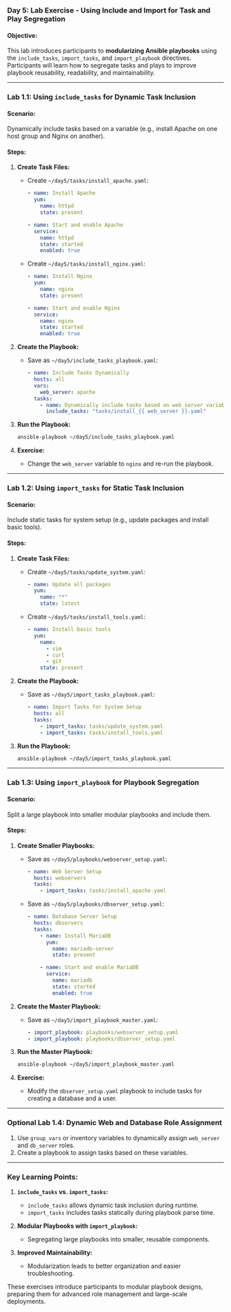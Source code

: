 ### **Day 5: Lab Exercise - Using Include and Import for Task and Play Segregation**

#### **Objective:**  
This lab introduces participants to **modularizing Ansible playbooks** using the `include_tasks`, `import_tasks`, and `import_playbook` directives. Participants will learn how to segregate tasks and plays to improve playbook reusability, readability, and maintainability.

---

### **Lab 1.1: Using `include_tasks` for Dynamic Task Inclusion**

#### **Scenario:**  
Dynamically include tasks based on a variable (e.g., install Apache on one host group and Nginx on another).

#### **Steps:**

1. **Create Task Files:**

   - Create `~/day5/tasks/install_apache.yaml`:
     ```yaml
     - name: Install Apache
       yum:
         name: httpd
         state: present

     - name: Start and enable Apache
       service:
         name: httpd
         state: started
         enabled: true
     ```

   - Create `~/day5/tasks/install_nginx.yaml`:
     ```yaml
     - name: Install Nginx
       yum:
         name: nginx
         state: present

     - name: Start and enable Nginx
       service:
         name: nginx
         state: started
         enabled: true
     ```

2. **Create the Playbook:**

   - Save as `~/day5/include_tasks_playbook.yaml`:
     ```yaml
     - name: Include Tasks Dynamically
       hosts: all
       vars:
         web_server: apache
       tasks:
         - name: Dynamically include tasks based on web_server variable
           include_tasks: "tasks/install_{{ web_server }}.yaml"
     ```

3. **Run the Playbook:**

   ```bash
   ansible-playbook ~/day5/include_tasks_playbook.yaml
   ```

4. **Exercise:**

   - Change the `web_server` variable to `nginx` and re-run the playbook.  

---

### **Lab 1.2: Using `import_tasks` for Static Task Inclusion**

#### **Scenario:**  
Include static tasks for system setup (e.g., update packages and install basic tools).

#### **Steps:**

1. **Create Task Files:**

   - Create `~/day5/tasks/update_system.yaml`:
     ```yaml
     - name: Update all packages
       yum:
         name: "*"
         state: latest
     ```

   - Create `~/day5/tasks/install_tools.yaml`:
     ```yaml
     - name: Install basic tools
       yum:
         name:
           - vim
           - curl
           - git
         state: present
     ```

2. **Create the Playbook:**

   - Save as `~/day5/import_tasks_playbook.yaml`:
     ```yaml
     - name: Import Tasks for System Setup
       hosts: all
       tasks:
         - import_tasks: tasks/update_system.yaml
         - import_tasks: tasks/install_tools.yaml
     ```

3. **Run the Playbook:**

   ```bash
   ansible-playbook ~/day5/import_tasks_playbook.yaml
   ```

---

### **Lab 1.3: Using `import_playbook` for Playbook Segregation**

#### **Scenario:**  
Split a large playbook into smaller modular playbooks and include them.

#### **Steps:**

1. **Create Smaller Playbooks:**

   - Save as `~/day5/playbooks/webserver_setup.yaml`:
     ```yaml
     - name: Web Server Setup
       hosts: webservers
       tasks:
         - import_tasks: tasks/install_apache.yaml
     ```

   - Save as `~/day5/playbooks/dbserver_setup.yaml`:
     ```yaml
     - name: Database Server Setup
       hosts: dbservers
       tasks:
         - name: Install MariaDB
           yum:
             name: mariadb-server
             state: present

         - name: Start and enable MariaDB
           service:
             name: mariadb
             state: started
             enabled: true
     ```

2. **Create the Master Playbook:**

   - Save as `~/day5/import_playbook_master.yaml`:
     ```yaml
     - import_playbook: playbooks/webserver_setup.yaml
     - import_playbook: playbooks/dbserver_setup.yaml
     ```

3. **Run the Master Playbook:**

   ```bash
   ansible-playbook ~/day5/import_playbook_master.yaml
   ```

4. **Exercise:**  
   - Modify the `dbserver_setup.yaml` playbook to include tasks for creating a database and a user.

---

### **Optional Lab 1.4: Dynamic Web and Database Role Assignment**

1. Use `group_vars` or inventory variables to dynamically assign `web_server` and `db_server` roles.
2. Create a playbook to assign tasks based on these variables.

---

### **Key Learning Points:**

1. **`include_tasks` vs. `import_tasks`:**  
   - `include_tasks` allows dynamic task inclusion during runtime.  
   - `import_tasks` includes tasks statically during playbook parse time.

2. **Modular Playbooks with `import_playbook`:**  
   - Segregating large playbooks into smaller, reusable components.  

3. **Improved Maintainability:**  
   - Modularization leads to better organization and easier troubleshooting.

These exercises introduce participants to modular playbook designs, preparing them for advanced role management and large-scale deployments.